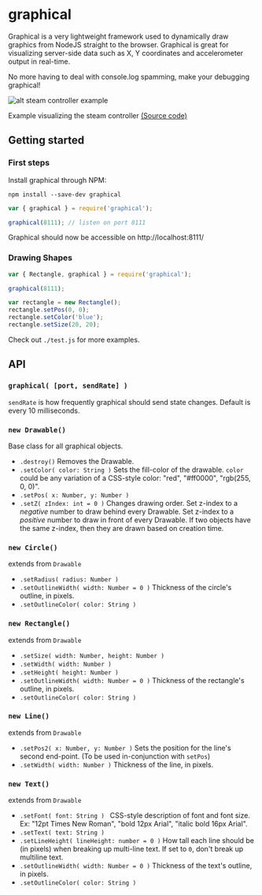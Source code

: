 
# graphical
  
Graphical is a very lightweight framework used to dynamically draw graphics  from NodeJS straight to the browser. Graphical is great for visualizing server-side data such as X, Y coordinates and accelerometer output in real-time.

No more having to deal with console.log spamming, make your debugging graphical!

![alt steam controller example](https://qwook.github.io/graphical/controller.gif "Steam controller example")

Example visualizing the steam controller [(Source code)](https://github.com/qwook/graphical-steam-controller)


## Getting started

### First steps

Install graphical through NPM:

`npm install --save-dev graphical`

```javascript
var { graphical } = require('graphical');

graphical(8111); // listen on port 8111

```
  
Graphical should now be accessible on http://localhost:8111/

### Drawing Shapes

```javascript
var { Rectangle, graphical } = require('graphical');

graphical(8111);

var rectangle = new Rectangle();
rectangle.setPos(0, 0);
rectangle.setColor('blue');
rectangle.setSize(20, 20);

```

Check out `./test.js` for more examples.


## API

### `graphical( [port, sendRate] )`
`sendRate` is how frequently graphical should send state changes. Default is every 10 milliseconds.

### `new Drawable()`
Base class for all graphical objects.

* `.destroy()` Removes the Drawable. 
* `.setColor( color: String )` Sets the fill-color of the drawable. `color ` could be any variation of a CSS-style color: "red", "#ff0000", "rgb(255, 0, 0)".
* `.setPos( x: Number, y: Number )`
* `.setZ( zIndex: int = 0 )` Changes drawing order. Set z-index to a *negative* number to draw behind every Drawable. Set z-index to a *positive* number to draw in front of every Drawable. If two objects have the same z-index, then they are drawn based on creation time.

### `new Circle()`
extends from `Drawable`

* `.setRadius( radius: Number )`
* `.setOutlineWidth( width: Number = 0 )` Thickness of the circle's outline, in pixels.
* `.setOutlineColor( color: String )`

### `new Rectangle()`
extends from `Drawable`

* `.setSize( width: Number, height: Number )`
* `.setWidth( width: Number )`
* `.setHeight( height: Number )`
* `.setOutlineWidth( width: Number = 0 )` Thickness of the rectangle's outline, in pixels.
* `.setOutlineColor( color: String )`

### `new Line()`
extends from `Drawable`

* `.setPos2( x: Number, y: Number )` Sets the position for the line's second end-point. (To be used in-conjunction with `setPos`)
* `.setWidth( width: Number )` Thickness of the line, in pixels.

### `new Text()`
extends from `Drawable`

* `.setFont( font: String ) ` CSS-style description of font and font size. Ex: "12pt Times New Roman", "bold 12px Arial", "italic bold 16px Arial".
* `.setText( text: String )`
* `.setLineHeight( lineHeight: number = 0 )` How tall each line should be (in pixels) when breaking up multi-line text. If set to `0`, don't break up multiline text.
* `.setOutlineWidth( width: Number = 0 )` Thickness of the text's outline, in pixels.
* `.setOutlineColor( color: String )`
